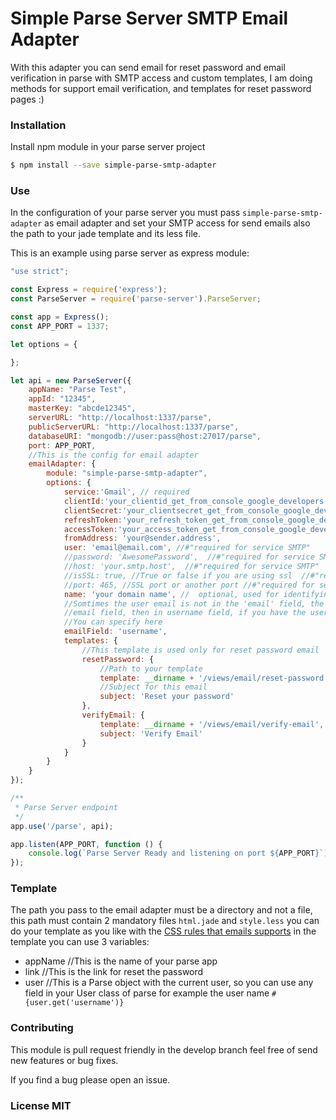# Simple Parse Server SMTP Email Adapter

With this adapter you can send email for reset password and email verification in parse with SMTP access and custom templates, I am doing methods for support email verification, and templates for reset password pages :)

### Installation

Install npm module in your parse server project

```sh
$ npm install --save simple-parse-smtp-adapter
```

### Use

In the configuration of your parse server you must pass `simple-parse-smtp-adapter` as email adapter and set your SMTP access for send emails also the path to your jade template and its less file.

This is an example using parse server as express module:

```js
"use strict";

const Express = require('express');
const ParseServer = require('parse-server').ParseServer;

const app = Express();
const APP_PORT = 1337;

let options = {

};

let api = new ParseServer({
	appName: "Parse Test",
	appId: "12345",
	masterKey: "abcde12345",
	serverURL: "http://localhost:1337/parse",
	publicServerURL: "http://localhost:1337/parse",
	databaseURI: "mongodb://user:pass@host:27017/parse",
	port: APP_PORT,
	//This is the config for email adapter
	emailAdapter: {
		module: "simple-parse-smtp-adapter",
		options: {
			service:'Gmail', // required
			clientId:'your_clientid_get_from_console_google_developers',
            clientSecret:'your_clientsecret_get_from_console_google_developers',
            refreshToken:'your_refresh_token_get_from_console_google_developers',
            accessToken:'your_access_token_get_from_console_google_developers',
			fromAddress: 'your@sender.address',
			user: 'email@email.com', //#"required for service SMTP"
			//password: 'AwesomePassword',  //#"required for service SMTP"
			//host: 'your.smtp.host',  //#"required for service SMTP"
			//isSSL: true, //True or false if you are using ssl  //#"required for service SMTP"
			//port: 465, //SSL port or another port //#"required for service SMTP"
			name: 'your domain name', //  optional, used for identifying to the server 
			//Somtimes the user email is not in the 'email' field, the email is search first in
			//email field, then in username field, if you have the user email in another field
			//You can specify here
			emailField: 'username', 
			templates: {
			    //This template is used only for reset password email
				resetPassword: {
				    //Path to your template
					template: __dirname + '/views/email/reset-password',
					//Subject for this email
					subject: 'Reset your password'
				},
				verifyEmail: {
				    template: __dirname + '/views/email/verify-email',
				    subject: 'Verify Email'
				}
			}
		}
	}
});

/**
 * Parse Server endpoint
 */
app.use('/parse', api);

app.listen(APP_PORT, function () {
	console.log(`Parse Server Ready and listening on port ${APP_PORT}`);
});
```

### Template
The path you pass to the email adapter must be a directory and not a file, this path must contain 2 mandatory files `html.jade` and `style.less` you can do your template as you like with the [CSS rules that emails supports](https://www.campaignmonitor.com/css/) in the template you can use 3 variables:

- appName //This is the name of your parse app
- link //This is the link for reset the password
- user //This is a Parse object with the current user, so you can use any field in your User class of parse for example the user name `#{user.get('username')}`

### Contributing
This module is pull request friendly in the develop branch feel free of send new features or bug fixes.

If you find a bug please open an issue.

### License MIT
